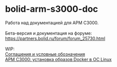 # bolid-arm-s3000-doc

Работа над документацией для АРМ С3000.
<br />
<br />
Бета-версия и документация на форуме:
<br />
https://partners.bolid.ru/forum/forum_25730.html
<br />
<br />
WIP:
<br />
[Соглашения и условные обозначения](conventions.md)
<br />
[АРМ С3000: установка образов Docker в ОС Linux](docker-linux.md)

